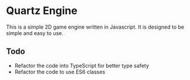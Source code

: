 # Quartz Engine

This is a simple 2D game engine written in Javascript. It is designed to be simple and easy to use.

## Todo

- Refactor the code into TypeScript for better type safety
- Refactor the code to use ES6 classes
